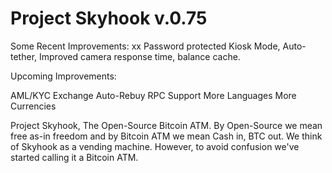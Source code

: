 # Project Skyhook v.0.75

Some Recent Improvements:
xx
Password protected Kiosk Mode, Auto-tether, Improved camera response time, balance cache.

Upcoming Improvements:

AML/KYC Exchange Auto-Rebuy RPC Support More Languages More Currencies

Project Skyhook, The Open-Source Bitcoin ATM. By Open-Source we mean free as-in freedom and by Bitcoin ATM we mean Cash in, BTC out. We think of Skyhook as a vending machine. However, to avoid confusion we've started calling it a Bitcoin ATM.
